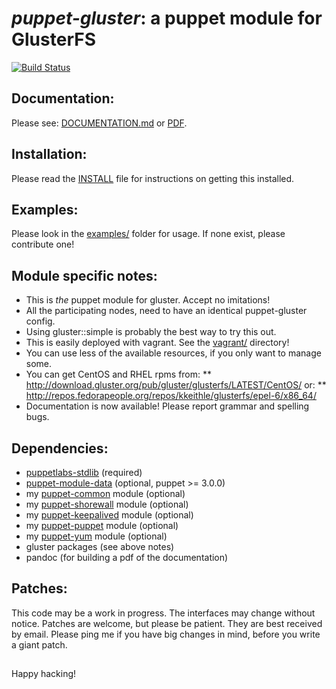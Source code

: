 # *puppet-gluster*: a puppet module for GlusterFS

[![Build Status](https://secure.travis-ci.org/purpleidea/puppet-gluster.png)](http://travis-ci.org/purpleidea/puppet-gluster)

## Documentation:
Please see: [DOCUMENTATION.md](DOCUMENTATION.md) or [PDF](https://pdfdoc-purpleidea.rhcloud.com/pdf/https://github.com/purpleidea/puppet-gluster/blob/master/DOCUMENTATION.md).

## Installation:
Please read the [INSTALL](INSTALL) file for instructions on getting this installed.

## Examples:
Please look in the [examples/](examples/) folder for usage. If none exist, please contribute one!

## Module specific notes:
* This is _the_ puppet module for gluster. Accept no imitations!
* All the participating nodes, need to have an identical puppet-gluster config.
* Using gluster::simple is probably the best way to try this out.
* This is easily deployed with vagrant. See the [vagrant/](vagrant/) directory!
* You can use less of the available resources, if you only want to manage some.
* You can get CentOS and RHEL rpms from:
** http://download.gluster.org/pub/gluster/glusterfs/LATEST/CentOS/ or:
** http://repos.fedorapeople.org/repos/kkeithle/glusterfs/epel-6/x86_64/
* Documentation is now available! Please report grammar and spelling bugs.

## Dependencies:
* [puppetlabs-stdlib](https://github.com/puppetlabs/puppetlabs-stdlib) (required)
* [puppet-module-data](https://github.com/ripienaar/puppet-module-data/) (optional, puppet >= 3.0.0)
* my [puppet-common](https://github.com/purpleidea/puppet-common) module (optional)
* my [puppet-shorewall](https://github.com/purpleidea/puppet-shorewall) module (optional)
* my [puppet-keepalived](https://github.com/purpleidea/puppet-keepalived) module (optional)
* my [puppet-puppet](https://github.com/purpleidea/puppet-puppet) module (optional)
* my [puppet-yum](https://github.com/purpleidea/puppet-yum) module (optional)
* gluster packages (see above notes)
* pandoc (for building a pdf of the documentation)

## Patches:
This code may be a work in progress. The interfaces may change without notice.
Patches are welcome, but please be patient. They are best received by email.
Please ping me if you have big changes in mind, before you write a giant patch.

##

Happy hacking!

